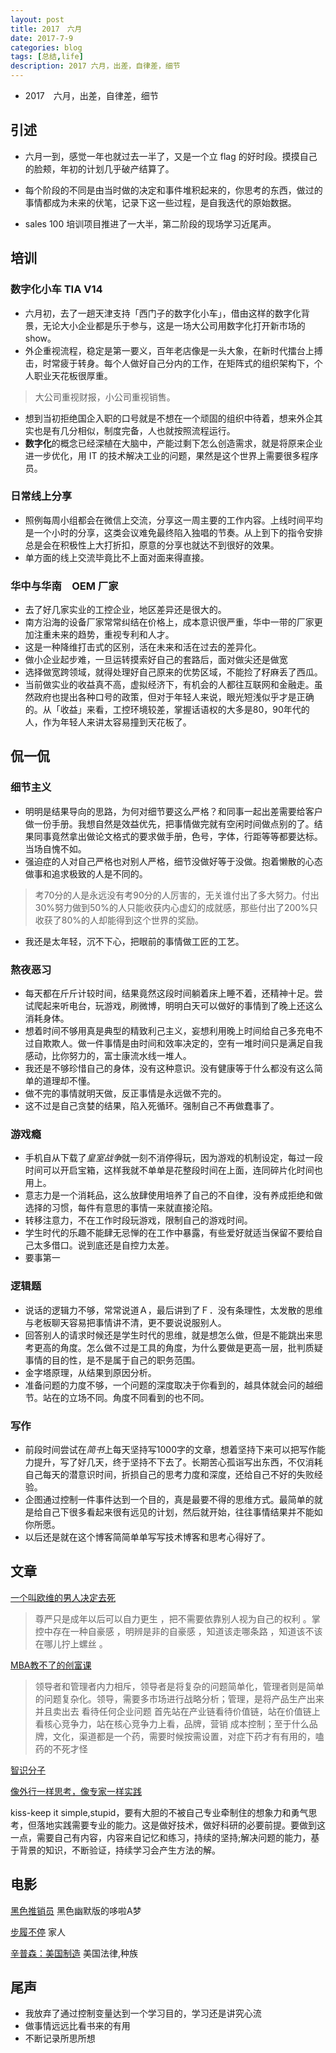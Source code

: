 ```yaml
---
layout: post
title: 2017　六月
date: 2017-7-9
categories: blog
tags: [总结,life]
description: 2017 六月，出差，自律差，细节
---
```


* 2017　六月，出差，自律差，细节


## 引述

* 六月一到，感觉一年也就过去一半了，又是一个立 flag 的好时段。摸摸自己的脸颊，年初的计划几乎破产结算了。

* 每个阶段的不同是由当时做的决定和事件堆积起来的，你思考的东西，做过的事情都成为未来的伏笔，记录下这一些过程，是自我迭代的原始数据。

* sales 100 培训项目推进了一大半，第二阶段的现场学习近尾声。



## 培训

### 数字化小车 TIA V14

* 六月初，去了一趟天津支持「西门子的数字化小车」，借由这样的数字化背景，无论大小企业都是乐于参与，这是一场大公司用数字化打开新市场的 show。
* 外企重视流程，稳定是第一要义，百年老店像是一头大象，在新时代擂台上搏击，时常疲于转身。每个人做好自己分内的工作，在矩阵式的组织架构下，个人职业天花板很厚重。
> 大公司重视财报，小公司重视销售。
* 想到当初拒绝国企入职的口号就是不想在一个顽固的组织中待着，想来外企其实也是有几分相似，制度完备，人也就按照流程运行。
* **数字化**的概念已经深植在大脑中，产能过剩下怎么创造需求，就是将原来企业进一步优化，用 IT 的技术解决工业的问题，果然是这个世界上需要很多程序员。

### 日常线上分享
* 照例每周小组都会在微信上交流，分享这一周主要的工作内容。上线时间平均是一个小时的分享，这类会议难免最终陷入独唱的节奏。从上到下的指令安排总是会在积极性上大打折扣，原意的分享也就达不到很好的效果。
* 单方面的线上交流毕竟比不上面对面来得直接。

### 华中与华南　OEM 厂家
* 去了好几家实业的工控企业，地区差异还是很大的。
* 南方沿海的设备厂家常常纠结在价格上，成本意识很严重，华中一带的厂家更加注重未来的趋势，重视专利和人才。
* 这是一种降维打击式的区别，活在未来和活在过去的差异化。
* 做小企业起步难，一旦运转摸索好自己的套路后，面对做尖还是做宽
* 选择做宽跨领域，就得处理好自己原来的优势区域，不能捡了籽麻丢了西瓜。
* 当前做实业的收益真不高，虚拟经济下，有机会的人都往互联网和金融走。虽然政府也提出各种口号的政策，但对于年轻人来说，眼光短浅似乎才是正确的。从「收益」来看，工控环境较差，掌握话语权的大多是80，90年代的人，作为年轻人来讲太容易撞到天花板了。




## 侃一侃
	
### 细节主义
* 明明是结果导向的思路，为何对细节要这么严格？和同事一起出差需要给客户做一份手册。我想自然是效益优先，把事情做完就有空闲时间做点别的了。结果同事竟然拿出做论文格式的要求做手册，色号，字体，行距等等都要达标。当场自愧不如。
* 强迫症的人对自己严格也对别人严格，细节没做好等于没做。抱着懒散的心态做事和追求极致的人是不同的。
> 考70分的人是永远没有考90分的人厉害的，无关谁付出了多大努力。付出30%努力做到50%的人只能收获内心虚幻的成就感，那些付出了200%只收获了80%的人却能得到这个世界的奖励。
* 我还是太年轻，沉不下心，把眼前的事情做工匠的工艺。


### 熬夜恶习
* 每天都在斤斤计较时间，结果竟然这段时间躺着床上睡不着，还精神十足。尝试爬起来听电台，玩游戏，刷微博，明明白天可以做好的事情到了晚上还这么消耗身体。
* 想着时间不够用真是典型的精致利己主义，妄想利用晚上时间给自己多充电不过自欺欺人。做一件事情是由时间和效率决定的，空有一堆时间只是满足自我感动，比你努力的，富士康流水线一堆人。
* 我还是不够珍惜自己的身体，没有这种意识。没有健康等于什么都没有这么简单的道理却不懂。
* 做不完的事情就明天做，反正事情是永远做不完的。
* 这不过是自己贪婪的结果，陷入死循环。强制自己不再做蠢事了。


### 游戏瘾
* 手机自从下载了*皇室战争*就一刻不消停得玩，因为游戏的机制设定，每过一段时间可以开启宝箱，这样我就不单单是花整段时间在上面，连同碎片化时间也用上。
* 意志力是一个消耗品，这么放肆使用培养了自己的不自律，没有养成拒绝和做选择的习惯，每件有意思的事情一来就直接沦陷。
* 转移注意力，不在工作时段玩游戏，限制自己的游戏时间。
* 学生时代的乐趣不能肆无忌惮的在工作中暴露，有些爱好就适当保留不要给自己太多借口。说到底还是自控力太差。
* 要事第一


### 逻辑题
* 说话的逻辑力不够，常常说道Ａ，最后讲到了Ｆ．没有条理性，太发散的思维与老板聊天容易把事情讲不清，更不要说说服别人。
* 回答别人的请求时候还是学生时代的思维，就是想怎么做，但是不能跳出来思考更高的角度。怎么做不过是工具的角度，为什么要做是更高一层，批判质疑事情的目的性，是不是属于自己的职务范围。
* 金字塔原理，从结果到原因分析。
* 准备问题的力度不够，一个问题的深度取决于你看到的，越具体就会问的越细节。站在的立场不同。角度不同看到的也不同。


### 写作
* 前段时间尝试在*简书*上每天坚持写1000字的文章，想着坚持下来可以把写作能力提升，写了好几天，终于坚持不下去了。长期苦心孤诣写出东西，不仅消耗自己每天的潜意识时间，折损自己的思考力度和深度，还给自己不好的失败经验。
* 企图通过控制一件事件达到一个目的，真是最要不得的思维方式。最简单的就是给自己下很多看起来很有远见的计划，然后就开始，往往事情结果并不能如你所愿。
* 以后还是就在这个博客简简单单写写技术博客和思考心得好了。

	


## 文章
[一个叫欧维的男人决定去死](https://book.douban.com/subject/26672693/)
> 尊严只是成年以后可以自力更生 ，把不需要依靠别人视为自己的权利 。掌控中存在一种自豪感 ，明辨是非的自豪感 ，知道该走哪条路 ，知道该不该在哪儿拧上螺丝 。

[MBA教不了的创富课](https://book.douban.com/subject/5921213/)
> 领导者和管理者内力相斥，领导者是将复杂的问题简单化，管理者则是简单的问题复杂化。领导，需要多市场进行战略分析；管理，是将产品生产出来并且卖出去
> 看待任何企业问题 首先站在产业链看待价值链，站在价值链上看核心竞争力，站在核心竞争力上看，品牌，营销 成本控制；至于什么品牌，文化，渠道都是一个药，需要时候按需设置，对症下药才有有用的，嗑药的不死才怪


[智识分子](https://book.douban.com/subject/26692468/)
		

[像外行一样思考，像专家一样实践](https://book.douban.com/subject/26340523/)

kiss-keep it simple,stupid，要有大胆的不被自己专业牵制住的想象力和勇气思考，但落地实践需要专业的能力。这是做好技术，做好科研的必要前提。要做到这一点，需要自己有内容，内容来自记忆和练习，持续的坚持;解决问题的能力，基于背景的知识，不断验证，持续学习会产生方法的解。



## 电影
[黑色推销员](https://movie.douban.com/subject/26937477/)  黑色幽默版的哆啦A梦

[步履不停](https://movie.douban.com/subject/2222996/) 家人

[辛普森：美国制造](https://movie.douban.com/subject/26681664/) 美国法律,种族



## 尾声
* 我放弃了通过控制变量达到一个学习目的，学习还是讲究心流
* 做事情远远比看书来的有用
* 不断记录所思所想
